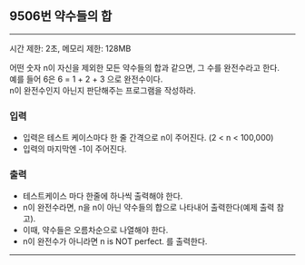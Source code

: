 ## 9506번 약수들의 합

---

시간 제한: 2초, 메모리 제한: 128MB

어떤 숫자 n이 자신을 제외한 모든 약수들의 합과 같으면, 그 수를 완전수라고 한다.  
예를 들어 6은 6 = 1 + 2 + 3 으로 완전수이다.  
n이 완전수인지 아닌지 판단해주는 프로그램을 작성하라.

### 입력

- 입력은 테스트 케이스마다 한 줄 간격으로 n이 주어진다. (2 < n < 100,000)
- 입력의 마지막엔 -1이 주어진다.

### 출력

- 테스트케이스 마다 한줄에 하나씩 출력해야 한다.
- n이 완전수라면, n을 n이 아닌 약수들의 합으로 나타내어 출력한다(예제 출력 참고).
- 이때, 약수들은 오름차순으로 나열해야 한다.
- n이 완전수가 아니라면 n is NOT perfect. 를 출력한다.

---